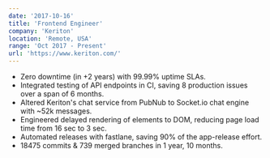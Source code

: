 ```yaml
---
date: '2017-10-16'
title: 'Frontend Engineer'
company: 'Keriton'
location: 'Remote, USA'
range: 'Oct 2017 - Present'
url: 'https://www.keriton.com/'
---
```


- Zero downtime (in +2 years) with 99.99% uptime SLAs.
- Integrated testing of API endpoints in CI, saving 8 production issues over a span of 6 months.
- Altered Keriton's chat service from PubNub to Socket.io chat engine with ~52k messages.
- Engineered delayed rendering of elements to DOM, reducing page load time from 16 sec to 3 sec.
- Automated releases with fastlane, saving 90% of the app-release effort.
- 18475 commits & 739 merged branches in 1 year, 10 months.
